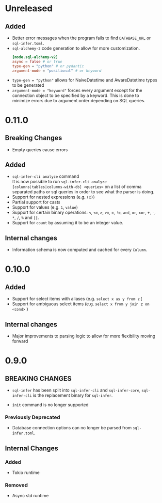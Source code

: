 # Unreleased

## Added
- Better error messages when the program fails to find `DATABASE_URL` or `sql-infer.toml`.
- `sql-alchemy-2` code generation to allow for more customization.  
    ```toml
    [mode.sql-alchemy-v2]
    async = false # or true
    type-gen = "python" # or pydantic
    argument-mode = "positional" # or keyword
    ```
- `type-gen = "python"` allows for NaiveDatetime and AwareDatetime types to be generated
- `argument-mode = "keyword"` forces every argument except for the connection object to be specified by a keyword. This is done to minimize errors due to argument order depending on SQL queries.     

# 0.11.0

## Breaking Changes
- Empty queries cause errors

## Added
- `sql-infer-cli analyze` command  
    It is now possible to run `sql-infer-cli analyze [columns|tables|columns-with-db] <queries>` on a list of comma separated paths or sql queries in order to see what the parser is doing.
- Support for nested expressions (e.g. `(x)`) 
- Partial support for casts
- Support for values (e.g. `1`, `value`)
- Support for certain binary operations: `<`, `<=`, `>`, `>=`, `=`, `!=`, `and`, `or`, `xor`, `+`, `-`, `*`, `/`, `%` and `||`.
- Support for `count` by assuming it to be an integer value.

## Internal changes
- Information schema is now computed and cached for every `Column`.  

# 0.10.0

## Added
- Support for select items with aliases (e.g. `select x as y from z` )
- Support for ambiguous select items (e.g. `select x from y join z on <cond>` )

## Internal changes
- Major improvements to parsing logic to allow for more flexibility moving forward

# 0.9.0

## BREAKING CHANGES
- `sql-infer` has been split into `sql-infer-cli` and `sql-infer-core`, `sql-infer-cli` is the replacement binary for `sql-infer`.

- `init` command is no longer supported

### Previously Deprecated
- Database connection options can no longer be parsed from `sql-infer.toml`.


## Internal Changes

### Added
- Tokio runtime
### Removed
- Async std runtime